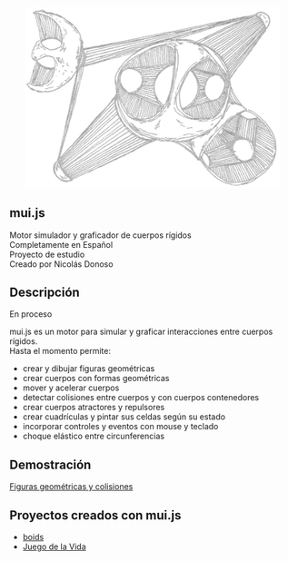 <p align="center">
  <!-- <a href="http://nestjs.com/" target="blank"><img src="https://nestjs.com/img/logo-small.svg" width="200" alt="Nest Logo" /></a> -->
  <img src="Penates01.png"  width="450" alt="mui.js"/>
</p>


## mui.js
Motor simulador y graficador de cuerpos rígidos     
Completamente en Español      
Proyecto de estudio       
Creado por Nicolás Donoso       

## Descripción
En proceso      

mui.js es un motor para simular y graficar interacciones entre cuerpos rígidos.   
Hasta el momento permite:   
- crear y dibujar figuras geométricas     
- crear cuerpos con formas geométricas      
- mover y acelerar cuerpos      
- detectar colisiones entre cuerpos y con cuerpos contenedores      
- crear cuerpos atractores y repulsores    
- crear cuadrículas y pintar sus celdas según su estado 
- incorporar controles y eventos con mouse y teclado
- choque elástico entre circunferencias

## Demostración

<a href="https://muinicomuiser.github.io/mui-js/" target="_blank">Figuras geométricas y colisiones</a>

## Proyectos creados con mui.js
- <a href="https://muinicomuiser.github.io/boids" target="_blank">boids</a>
- <a href="https://muinicomuiser.github.io/Juego-de-la-vida" target="_blank">Juego de la Vida</a>
